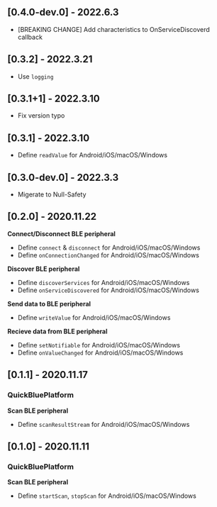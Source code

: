 ## [0.4.0-dev.0] - 2022.6.3

- [BREAKING CHANGE] Add characteristics to OnServiceDiscoverd callback

## [0.3.2] - 2022.3.21

- Use `logging`

## [0.3.1+1] - 2022.3.10

- Fix version typo

## [0.3.1] - 2022.3.10

- Define `readValue` for Android/iOS/macOS/Windows

## [0.3.0-dev.0] - 2022.3.3

- Migerate to Null-Safety

## [0.2.0] - 2020.11.22

**Connect/Disconnect BLE peripheral**

- Define `connect` & `disconnect` for Android/iOS/macOS/Windows
- Define `onConnectionChanged` for Android/iOS/macOS/Windows

**Discover BLE peripheral**

- Define `discoverServices` for Android/iOS/macOS/Windows
- Define `onServiceDiscovered` for Android/iOS/macOS/Windows

**Send data to BLE peripheral**

- Define `writeValue` for Android/iOS/macOS/Windows

**Recieve data from BLE peripheral**

- Define `setNotifiable` for Android/iOS/macOS/Windows
- Define `onValueChanged` for Android/iOS/macOS/Windows

## [0.1.1] - 2020.11.17

### QuickBluePlatform

**Scan BLE peripheral**

- Define `scanResultStream` for Android/iOS/macOS/Windows

## [0.1.0] - 2020.11.11

### QuickBluePlatform

**Scan BLE peripheral**

- Define `startScan`, `stopScan` for Android/iOS/macOS/Windows
